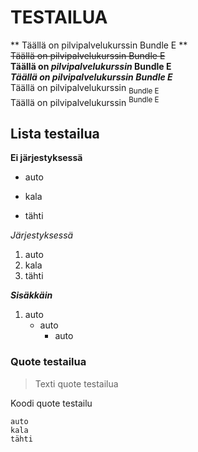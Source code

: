 # TESTAILUA

** Täällä on pilvipalvelukurssin Bundle E **<br>
~~Täällä on pilvipalvelukurssin Bundle E~~<br>
**Täällä on _pilvipalvelukurssin_ Bundle E**<br>
***Täällä on pilvipalvelukurssin Bundle E***<br>
Täällä on pilvipalvelukurssin <sub>Bundle E</sub><br>
Täällä on pilvipalvelukurssin <sup>Bundle E</sup><br>

## Lista testailua

**Ei järjestyksessä**

- auto
* kala
+ tähti

*Järjestyksessä*

1. auto
1. kala
1. tähti

***Sisäkkäin***
1. auto
    - auto
      - auto


### Quote testailua

> Texti quote testailua

Koodi quote testailu
```
auto
kala
tähti
```



